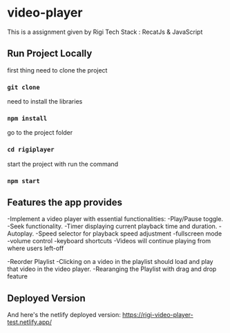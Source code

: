# video-player 
This is a  assignment given by Rigi 
Tech Stack : RecatJs  & JavaScript

## Run Project Locally
first thing need to clone the project 
### `git clone`
need to install the libraries
### `npm install`
go to the project folder
### `cd rigiplayer`
start the project with run the command
### `npm start`

## Features the app provides
 -Implement a video player with essential functionalities:
 -Play/Pause toggle.
 -Seek functionality.
 -Timer displaying current playback time and duration.
 -Autoplay.
 -Speed selector for playback speed adjustment
 -fullscreen mode
 -volume control
 -keyboard shortcuts
 -Videos will continue playing from where users left-off

 -Reorder Playlist
 -Clicking on a video in the playlist should load and play that video in the video player.
 -Rearanging the Playlist with drag and drop feature

## Deployed Version

And here's the netlify deployed version: https://rigi-video-player-test.netlify.app/

